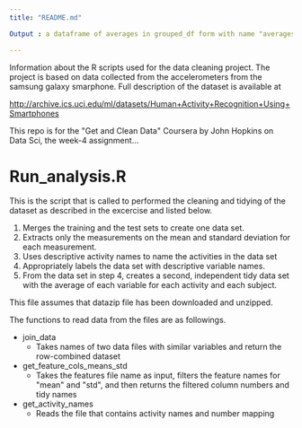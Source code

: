 ```yaml
---
title: "README.md"

Output : a dataframe of averages in grouped_df form with name "averages"

---
```

Information about the R scripts used for the data cleaning project. The project is based on data collected from the accelerometers  from the samsung galaxy smarphone. Full description of the dataset is available at 

http://archive.ics.uci.edu/ml/datasets/Human+Activity+Recognition+Using+Smartphones


This repo is for the "Get and Clean Data" Coursera by John Hopkins on Data Sci, the week-4 assignment...


# Run_analysis.R

This is the script that is called to performed the cleaning and tidying of the dataset as described in the excercise and listed below.

1. Merges the training and the test sets to create one data set.
2. Extracts only the measurements on the mean and standard deviation for each measurement.
3. Uses descriptive activity names to name the activities in the data set
4. Appropriately labels the data set with descriptive variable names.
5. From the data set in step 4, creates a second, independent tidy data set with the average of each variable for each activity and each subject.

This file assumes that datazip file has been downloaded and unzipped.


The functions to read data from the files are as followings.

 * join_data
    - Takes names of two data files with similar variables and return the row-combined dataset 
 * get_feature_cols_means_std
    - Takes the features file name as input, filters the feature names for "mean" and "std", and then returns the filtered column numbers and tidy names
 * get_activity_names
    - Reads the file that contains activity names and number mapping
